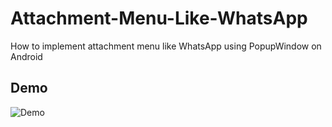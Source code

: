 # Attachment-Menu-Like-WhatsApp
How to implement attachment menu like WhatsApp using PopupWindow on Android

## Demo
![Demo](https://raw.githubusercontent.com/rifqimfahmi/Attachment-Menu-Like-WhatsApp/master/demo/demo_small.gif)
